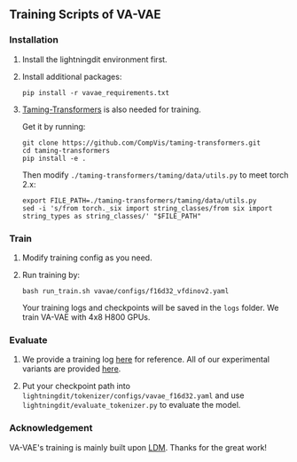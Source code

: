 ## Training Scripts of VA-VAE

### Installation

1. Install the lightningdit environment first.

2. Install additional packages:
    ```
    pip install -r vavae_requirements.txt
    ```

3. [Taming-Transformers](https://github.com/CompVis/taming-transformers?tab=readme-ov-file) is also needed for training. 
    
    Get it by running:
    ```
    git clone https://github.com/CompVis/taming-transformers.git
    cd taming-transformers
    pip install -e .
    ```

    Then modify ``./taming-transformers/taming/data/utils.py`` to meet torch 2.x:
    ```
    export FILE_PATH=./taming-transformers/taming/data/utils.py
    sed -i 's/from torch._six import string_classes/from six import string_types as string_classes/' "$FILE_PATH"
    ```


### Train

1. Modify training config as you need.

2. Run training by:

    ```
    bash run_train.sh vavae/configs/f16d32_vfdinov2.yaml
    ```
    Your training logs and checkpoints will be saved in the `logs` folder. We train VA-VAE with 4x8 H800 GPUs.

### Evaluate

1. We provide a training log [here](https://huggingface.co/hustvl/va-vae-imagenet256-experimental-variants/tree/main/tensorboard_logs) for reference. All of our experimental variants are provided [here](https://huggingface.co/hustvl/va-vae-imagenet256-experimental-variants/tree/main).

2. Put your checkpoint path into ``lightningdit/tokenizer/configs/vavae_f16d32.yaml`` and use ``lightningdit/evaluate_tokenizer.py`` to evaluate the model.

### Acknowledgement

VA-VAE's training is mainly built upon [LDM](https://github.com/CompVis/latent-diffusion/tree/main). Thanks for the great work!
